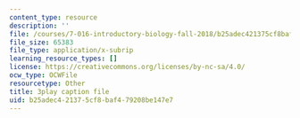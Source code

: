 ```yaml
---
content_type: resource
description: ''
file: /courses/7-016-introductory-biology-fall-2018/b25adec421375cf8baf479208be147e7_mvjXFh4P08I.vtt
file_size: 65383
file_type: application/x-subrip
learning_resource_types: []
license: https://creativecommons.org/licenses/by-nc-sa/4.0/
ocw_type: OCWFile
resourcetype: Other
title: 3play caption file
uid: b25adec4-2137-5cf8-baf4-79208be147e7
---
```

